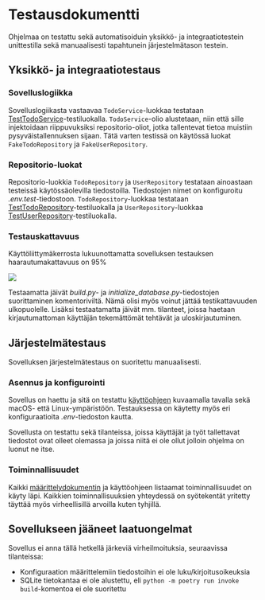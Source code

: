 # Testausdokumentti

Ohjelmaa on testattu sekä automatisoiduin yksikkö- ja integraatiotestein unittestilla sekä manuaalisesti tapahtunein järjestelmätason testein.

## Yksikkö- ja integraatiotestaus

### Sovelluslogiikka

Sovelluslogiikasta vastaavaa `TodoService`-luokkaa testataan [TestTodoService](https://github.com/ohjelmistotekniikka-hy/python-todo-app/blob/master/src/tests/services/todo_service_test.py)-testiluokalla. `TodoService`-olio alustetaan, niin että sille injektoidaan riippuvuksiksi repositorio-oliot, jotka tallentevat tietoa muistiin pysyväistallennuksen sijaan. Tätä varten testissä on käytössä luokat `FakeTodoRepository` ja `FakeUserRepository`.

### Repositorio-luokat

Repositorio-luokkia `TodoRepository` ja `UserRepository` testataan ainoastaan testeissä käytössäolevilla tiedostoilla. Tiedostojen nimet on konfiguroitu _.env.test_-tiedostoon. `TodoRepository`-luokkaa testataan [TestTodoRepository](https://github.com/ohjelmistotekniikka-hy/python-todo-app/blob/master/src/tests/repositories/todo_repository_test.py)-testiluokalla ja `UserRepository`-luokkaa [TestUserRepository](https://github.com/ohjelmistotekniikka-hy/python-todo-app/blob/master/src/tests/repositories/user_repository_test.py)-testiluokalla.

### Testauskattavuus

Käyttöliittymäkerrosta lukuunottamatta sovelluksen testauksen haarautumakattavuus on 95%

![](./kuvat/testikattavuus.png)

Testaamatta jäivät _build.py_- ja _initialize\_database.py_-tiedostojen suorittaminen komentoriviltä. Nämä olisi myös voinut jättää testikattavuuden ulkopuolelle. Lisäksi testaatamatta jäivät mm. tilanteet, joissa haetaan kirjautumattoman käyttäjän tekemättömät tehtävät ja uloskirjautuminen.

## Järjestelmätestaus

Sovelluksen järjestelmätestaus on suoritettu manuaalisesti.

### Asennus ja konfigurointi

Sovellus on haettu ja sitä on testattu [käyttöohjeen](./kayttoohje.md) kuvaamalla tavalla sekä macOS- että Linux-ympäristöön. Testauksessa on käytetty myös eri konfiguraatioita _.env_-tiedoston kautta.

Sovellusta on testattu sekä tilanteissa, joissa käyttäjät ja työt tallettavat tiedostot ovat olleet olemassa ja joissa niitä ei ole ollut jolloin ohjelma on luonut ne itse.

### Toiminnallisuudet

Kaikki [määrittelydokumentin](./vaatimusmaarittely.md#perusversion-tarjoama-toiminnallisuus) ja käyttöohjeen listaamat toiminnallisuudet on käyty läpi. Kaikkien toiminnallisuuksien yhteydessä on syötekentät yritetty täyttää myös virheellisillä arvoilla kuten tyhjillä.

## Sovellukseen jääneet laatuongelmat

Sovellus ei anna tällä hetkellä järkeviä virheilmoituksia, seuraavissa tilanteissa:

- Konfiguraation määrittelemiin tiedostoihin ei ole luku/kirjoitusoikeuksia
- SQLite tietokantaa ei ole alustettu, eli `python -m poetry run invoke build`-komentoa ei ole suoritettu
